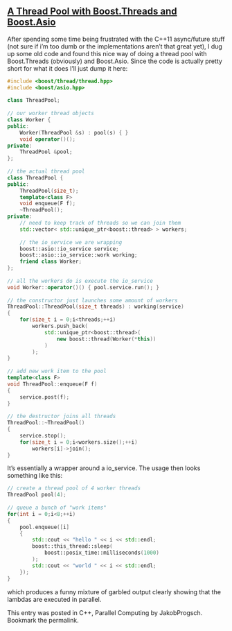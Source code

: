 ## [A Thread Pool with Boost.Threads and Boost.Asio](http://progsch.net/wordpress/?p=71)
After spending some time being frustrated with the C++11 async/future stuff (not sure if i’m too dumb or the implementations aren’t that great yet), I dug up some old code and found this nice way of doing a thread pool with Boost.Threads (obviously) and Boost.Asio. Since the code is actually pretty short for what it does I’ll just dump it here:
```cpp
#include <boost/thread/thread.hpp>
#include <boost/asio.hpp>
 
class ThreadPool;
 
// our worker thread objects
class Worker {
public:
    Worker(ThreadPool &s) : pool(s) { }
    void operator()();
private:
    ThreadPool &pool; 
};
 
// the actual thread pool
class ThreadPool {
public:
    ThreadPool(size_t);
    template<class F>
    void enqueue(F f);
    ~ThreadPool();
private:
    // need to keep track of threads so we can join them
    std::vector< std::unique_ptr<boost::thread> > workers;
     
    // the io_service we are wrapping
    boost::asio::io_service service;
    boost::asio::io_service::work working;
    friend class Worker;
};
 
// all the workers do is execute the io_service
void Worker::operator()() { pool.service.run(); }
 
// the constructor just launches some amount of workers
ThreadPool::ThreadPool(size_t threads) : working(service)
{
    for(size_t i = 0;i<threads;++i)
        workers.push_back(
            std::unique_ptr<boost::thread>(
                new boost::thread(Worker(*this))
            )
        );
}
 
// add new work item to the pool
template<class F>
void ThreadPool::enqueue(F f)
{
    service.post(f);
}
 
// the destructor joins all threads
ThreadPool::~ThreadPool()
{
    service.stop();
    for(size_t i = 0;i<workers.size();++i)
        workers[i]->join();
}
```
It’s essentially a wrapper around a io_service. The usage then looks something like this:
```cpp
// create a thread pool of 4 worker threads
ThreadPool pool(4);
 
// queue a bunch of "work items"
for(int i = 0;i<8;++i)
{
    pool.enqueue([i]
    {
        std::cout << "hello " << i << std::endl;
        boost::this_thread::sleep(
            boost::posix_time::milliseconds(1000)
        );
        std::cout << "world " << i << std::endl;
    });
}
```
which produces a funny mixture of garbled output clearly showing that the lambdas are executed in parallel.

This entry was posted in C++, Parallel Computing by JakobProgsch. Bookmark the permalink.
